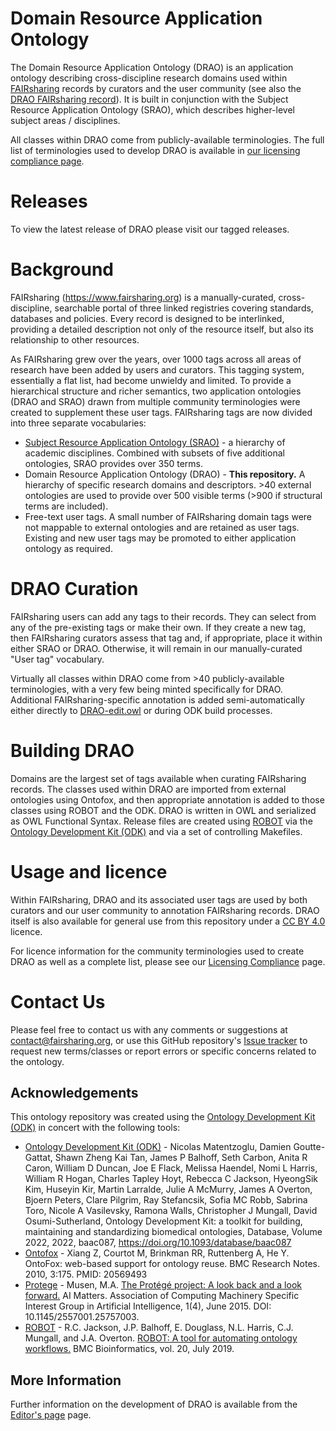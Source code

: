 # Domain Resource Application Ontology

The Domain Resource Application Ontology (DRAO) is an application ontology describing cross-discipline research domains used within [FAIRsharing]((https://www.fairsharing.org)) records by curators and the user community (see also the [DRAO FAIRsharing record](https://fairsharing.org/bsg-s001178)). It is built in conjunction with the Subject Resource Application Ontology (SRAO), which describes higher-level subject areas / disciplines.

All classes within DRAO come from publicly-available terminologies. The full list of terminologies used to develop DRAO is available in [our licensing compliance page](./LicensingCompliance.md).

# Releases

To view the latest release of DRAO please visit our tagged releases.

# Background

FAIRsharing (https://www.fairsharing.org) is a manually-curated, cross-discipline, searchable portal of three linked registries covering standards, databases and policies. Every record is designed to be interlinked, providing a detailed description not only of the resource itself, but also its relationship to other resources.

As FAIRsharing grew over the years, over 1000 tags across all areas of research have been added by users and curators. This tagging system, essentially a flat list, had become unwieldy and limited. To provide a hierarchical structure and richer semantics, two application ontologies (DRAO and SRAO) drawn from multiple community terminologies were created to supplement these user tags. FAIRsharing tags are now divided into three separate vocabularies:

- [Subject Resource Application Ontology (SRAO)](https://github.com/FAIRsharing/subject-ontology) - a hierarchy of academic disciplines. Combined with subsets of five additional ontologies, SRAO provides over 350 terms.
- Domain Resource Application Ontology (DRAO) - **This repository.** A hierarchy of specific research domains and descriptors. >40 external ontologies are used to provide over 500 visible terms (>900 if structural terms are included).
- Free-text user tags. A small number of FAIRsharing domain tags were not mappable to external ontologies and are retained as user tags. Existing and new user tags may be promoted to either application ontology as required.

# DRAO Curation

FAIRsharing users can add any tags to their records. They can select from any of the pre-existing tags or make their own. If they create a new tag, then FAIRsharing curators assess that tag and, if appropriate, place it within either SRAO or DRAO. Otherwise, it will remain in our manually-curated "User tag" vocabulary.

Virtually all classes within DRAO come from >40 publicly-available terminologies, with a very few being minted specifically for DRAO. Additional FAIRsharing-specific annotation is added semi-automatically either directly to [DRAO-edit.owl](src/ontology/DRAO-edit.owl) or during ODK build processes.

# Building DRAO

Domains are the largest set of tags available when curating FAIRsharing records. The classes used within DRAO are imported from external ontologies using Ontofox, and then appropriate annotation is added to those classes using ROBOT and the ODK. DRAO is written in OWL and serialized as OWL Functional Syntax. Release files are created using [ROBOT](http://robot.obolibrary.org/) via the [Ontology Development Kit (ODK)](https://github.com/INCATools/ontology-development-kit) and via a set of controlling Makefiles.

# Usage and licence

Within FAIRsharing, DRAO and its associated user tags are used by both curators and our user community to annotation FAIRsharing records. DRAO itself is also available for general use from this repository under a [CC BY 4.0](https://creativecommons.org/licenses/by/4.0/) licence.

For licence information for the community terminologies used to create DRAO as well as a complete list, please see our [Licensing Compliance](https://github.com/FAIRsharing/domain-ontology/blob/master/LicensingCompliance.md) page.

# Contact Us

Please feel free to contact us with any comments or suggestions at contact@fairsharing.org, or use this GitHub repository's [Issue tracker](https://github.com/FAIRsharing/domain-ontology/issues) to request new terms/classes or report errors or specific concerns related to the ontology.

## Acknowledgements

This ontology repository was created using the [Ontology Development Kit (ODK)](https://github.com/INCATools/ontology-development-kit) in concert with the following tools:

- [Ontology Development Kit (ODK)](https://github.com/INCATools/ontology-development-kit) - Nicolas Matentzoglu, Damien Goutte-Gattat, Shawn Zheng Kai Tan, James P Balhoff, Seth Carbon, Anita R Caron, William D Duncan, Joe E Flack, Melissa Haendel, Nomi L Harris, William R Hogan, Charles Tapley Hoyt, Rebecca C Jackson, HyeongSik Kim, Huseyin Kir, Martin Larralde, Julie A McMurry, James A Overton, Bjoern Peters, Clare Pilgrim, Ray Stefancsik, Sofia MC Robb, Sabrina Toro, Nicole A Vasilevsky, Ramona Walls, Christopher J Mungall, David Osumi-Sutherland, Ontology Development Kit: a toolkit for building, maintaining and standardizing biomedical ontologies, Database, Volume 2022, 2022, baac087, https://doi.org/10.1093/database/baac087
- [Ontofox](http://ontofox.hegroup.org/) - Xiang Z, Courtot M, Brinkman RR, Ruttenberg A, He Y. OntoFox: web-based support for ontology reuse.
BMC Research Notes. 2010, 3:175. PMID: 20569493
- [Protege](http://protege.stanford.edu/) - Musen, M.A. [The Protégé project: A look back and a look forward.](http://www.ncbi.nlm.nih.gov/pmc/articles/PMC4883684/) AI Matters. Association of Computing Machinery Specific Interest Group in Artificial Intelligence, 1(4), June 2015. DOI: 10.1145/2557001.25757003.
- [ROBOT](http://robot.obolibrary.org/) - R.C. Jackson, J.P. Balhoff, E. Douglass, N.L. Harris, C.J. Mungall, and J.A. Overton. [ROBOT: A tool for automating ontology workflows.](https://doi.org/10.1186/s12859-019-3002-3) BMC Bioinformatics, vol. 20, July 2019.

## More Information

Further information on the development of DRAO is available from the [Editor's page](src/ontology/README-editors.md) page.
